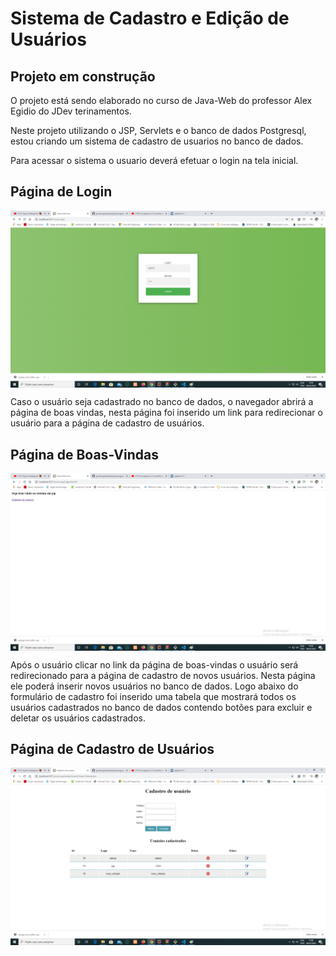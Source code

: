 # Sistema de Cadastro e Edição de Usuários

## Projeto em construção ##
 
 O projeto está sendo elaborado no curso de Java-Web do professor Alex Egidio do JDev terinamentos. 

 Neste projeto utilizando o JSP, Servlets e o banco de dados Postgresql, estou criando um sistema de cadastro de usuarios no banco de dados.

 Para acessar o sistema o usuario deverá efetuar o login na tela inicial.

 ## Página de Login ##

 <img align="center" src="imagens/pagina-login.png" width="900">

 Caso o usuário seja cadastrado no banco de dados, o navegador abrirá a página de boas vindas, nesta página foi inserido um link para redirecionar o usuário para a página de cadastro de usuários.


## Página de Boas-Vindas ##
 <img align="center" src="imagens/pagina-entrada.png" width="900">

 Após o usuário clicar no link da página de boas-vindas o usuário será redirecionado para a página de cadastro de novos usuários. Nesta página ele poderá inserir novos usuários no banco de dados. Logo abaixo do formulário de cadastro foi inserido uma tabela que mostrará todos os usuários cadastrados no banco de dados contendo botões para excluir e deletar os usuários cadastrados.

## Página de Cadastro de Usuários ##
 <img align="center" src="imagens/pagina-cadastroUsuario.png" width="900">




